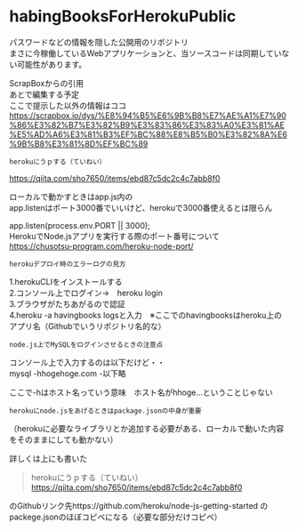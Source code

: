 # habingBooksForHerokuPublic

パスワードなどの情報を隠した公開用のリポジトリ  
まさに今稼働しているWebアプリケーションと、当ソースコードは同期していない可能性があります。


ScrapBoxからの引用  
あとで編集する予定  
ここで提示した以外の情報はココ
https://scrapbox.io/dys/%E8%94%B5%E6%9B%B8%E7%AE%A1%E7%90%86%E3%82%B7%E3%82%B9%E3%83%86%E3%83%A0%E3%81%AE%E5%AD%A6%E3%81%B3%EF%BC%88%E8%B5%B0%E3%82%8A%E6%9B%B8%E3%81%8D%EF%BC%89

	herokuにうｐする（ていねい）  
https://qiita.com/sho7650/items/ebd87c5dc2c4c7abb8f0  

ローカルで動かすときはapp.js内の  
app.listenはポート3000番でいいけど、herokuで3000番使えるとは限らん  


 app.listen(process.env.PORT || 3000);  
HerokuでNode.jsアプリを実行する際のポート番号について  
https://chusotsu-program.com/heroku-node-port/  

	herokuデプロイ時のエラーログの見方  
1.herokuCLIをインストールする  
2.コンソール上でログイン→　heroku login  
3.ブラウザがたちあがるので認証  
4.heroku -a havingbooks logsと入力　※ここでのhavingbooksはheroku上のアプリ名（Githubでいうリポジトリ名的な）  

	node.js上でMySQLをログインさせるときの注意点  
コンソール上で入力するのは以下だけど・・  
mysql -hhogehoge.com -以下略  

ここで-hはホスト名っていう意味　ホスト名がhhoge...ということじゃない  

	herokuにnode.jsをあげるときはpackage.jsonの中身が重要  
（herokuに必要なライブラリとか追加する必要がある、ローカルで動いた内容をそのままにしても動かない）  
  
詳しくは上にも書いた   
> 	herokuにうｐする（ていねい）  
> https://qiita.com/sho7650/items/ebd87c5dc2c4c7abb8f0  

のGithubリンク先https://github.com/heroku/node-js-getting-started 
のpackege.jsonのほぼコピペになる（必要な部分だけコピペ）  
